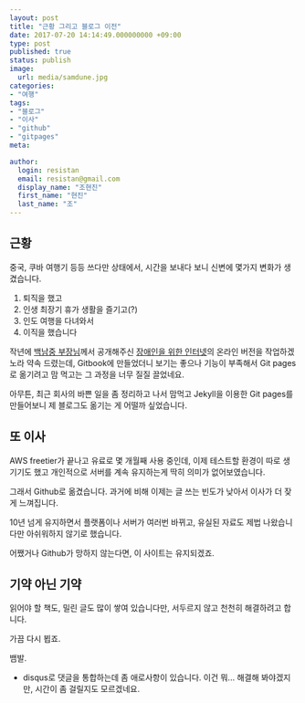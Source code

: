 ```yaml
---
layout: post
title: "근황 그리고 블로그 이전"
date: 2017-07-20 14:14:49.000000000 +09:00
type: post
published: true
status: publish
image:
  url: media/samdune.jpg
categories:
- "여행"
tags:
- "블로그"
- "이사"
- "github"
- "gitpages"
meta:

author:
  login: resistan
  email: resistan@gmail.com
  display_name: "조현진"
  first_name: "현진"
  last_name: "조"
---
```


## 근황

중국, 쿠바 여행기 등등 쓰다만 상태에서, 시간을 보내다 보니 신변에 몇가지 변화가 생겼습니다.

1. 퇴직을 했고
2. 인생 최장기 휴가 생활을 즐기고(?)
3. 인도 여행을 다녀와서
4. 이직을 했습니다

작년에 [백남중 부장님](http://njpaiks.egloos.com/)께서 공개해주신 [장애인을 위한 인터넷](https://kwagnet.github.io/ifd1996_cover.html)의 온라인 버전을 작업하겠노라 약속 드렸는데, Gitbook에 만들었더니 보기는 좋으나 기능이 부족해서 Git pages로 옮기려고 맘 먹고는 그 과정을 너무 질질 끌었네요.

아무튼, 최근 회사의 바쁜 일을 좀 정리하고 나서 맘먹고 Jekyll을 이용한 Git pages를 만들어보니 제 블로그도 옮기는 게 어떨까 싶었습니다.

## 또 이사

AWS freetier가 끝나고 유료로 몇 개월째 사용 중인데, 이제 테스트할 환경이 따로 생기기도 했고 개인적으로 서버를 계속 유지하는게 딱히 의미가 없어보였습니다.

그래서 Github로 옮겼습니다. 과거에 비해 이제는 글 쓰는 빈도가 낮아서 이사가 더 잦게 느껴집니다.

10년 넘게 유지하면서 플랫폼이나 서버가 여러번 바뀌고, 유실된 자료도 제법 나왔습니다만 아쉬워하지 않기로 했습니다.

어쨌거나 Github가 망하지 않는다면, 이 사이트는 유지되겠죠.

## 기약 아닌 기약

읽어야 할 책도, 밀린 글도 많이 쌓여 있습니다만, 서두르지 않고 천천히 해결하려고 합니다.

가끔 다시 뵙죠.

뱀발.

* disqus로 댓글을 통합하는데 좀 애로사항이 있습니다. 이건 뭐... 해결해 봐야겠지만, 시간이 좀 걸릴지도 모르겠네요.